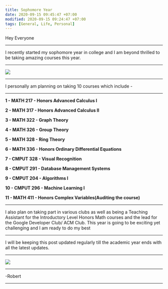 ```yaml
---
title: Sophomore Year
date: 2020-09-15 09:45:47 +07:00
modified: 2020-09-15 09:24:47 +07:00
tags: [General, Life, Personal]
---
```


Hey Everyone
<hr>
I recently started my sophomore year in college and I am beyond thrilled to be taking amazing courses this year. 
<hr>
<img src = "https://scholarship-positions.com/wp-content/uploads/2016/07/University-of-Alberta-Doctoral-Recruitment-Scholarship-in-Canada-2020.jpg">
<hr>
I personally am planning on taking 10 courses which include - 
<hr>

**1 - MATH 217 - Honors Advanced Calculus I**

**2 - MATH 317 - Honors Advanced Calculus II**

**3 - MATH 322 - Graph Theory**

**4 - MATH 326 - Group Theory**

**5 - MATH 328 - Ring Theory**

**6 - MATH 336 - Honors Ordinary Differential Equations**

**7 - CMPUT 328 - Visual Recognition**

**8 - CMPUT 291 - Database Management Systems**

**9 - CMPUT 204 - Algorithms I**

**10 - CMPUT 296 - Machine Learning I**

**11 - MATH 411 - Honors Complex Variables(Auditing the course)**

<hr>
I also plan on taking part in various clubs as well as being a Teaching Assistant for the Introductory Level Honors Math courses and the lead for the Google Developer Club/ ACM Club.
This year is going to be exciting yet challenging and I am ready to do my best 
<hr>
I will be keeping this post updated regularly till the academic year ends with all the latest updates.
<hr>
<img src = "https://www.ualberta.ca/media-library/ualberta/news/expressnews/images/2017/09/170912-aerialbanner.jpg?w=480">
<hr>
-Robert
<hr>
<div id="wpac-comment"></div>
<script type="text/javascript">
wpac_init = window.wpac_init || [];
wpac_init.push({widget: 'Comment', id: 26271});
(function() {
    if ('WIDGETPACK_LOADED' in window) return;
    WIDGETPACK_LOADED = true;
    var mc = document.createElement('script');
    mc.type = 'text/javascript';
    mc.async = true;
    mc.src = 'https://embed.widgetpack.com/widget.js';
    var s = document.getElementsByTagName('script')[0]; s.parentNode.insertBefore(mc, s.nextSibling);
})();
</script>




